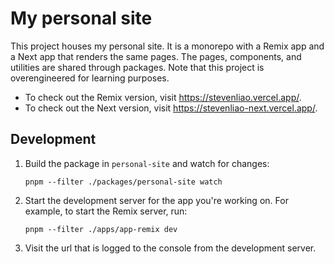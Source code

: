 # My personal site

This project houses my personal site. It is a monorepo with a Remix app and a Next app that renders the same pages. The pages, components, and utilities are shared through packages. Note that this project is overengineered for learning purposes.

- To check out the Remix version, visit https://stevenliao.vercel.app/.
- To check out the Next version, visit https://stevenliao-next.vercel.app/.

## Development

1. Build the package in `personal-site` and watch for changes:

   ```
   pnpm --filter ./packages/personal-site watch
   ```

2. Start the development server for the app you're working on. For example, to start the Remix server, run:

   ```
   pnpm --filter ./apps/app-remix dev
   ```

3. Visit the url that is logged to the console from the development server.
